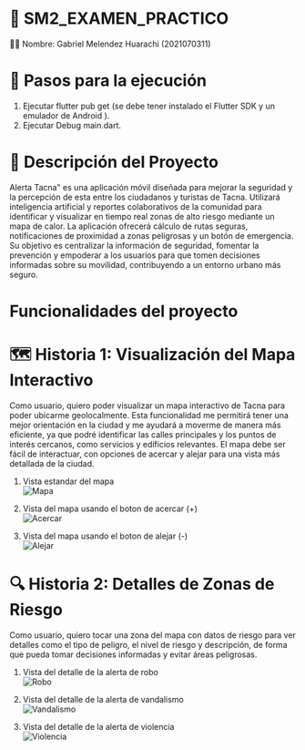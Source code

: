 # 📱 SM2_EXAMEN_PRACTICO
🧑‍🎓 Nombre: Gabriel Melendez Huarachi (2021070311)
# 🚀 Pasos para la ejecución
1. Ejecutar flutter pub get (se debe tener instalado el Flutter SDK y un emulador de Android ). 
2. Ejecutar Debug main.dart.
# 📝 Descripción del Proyecto

Alerta Tacna" es una aplicación móvil diseñada para mejorar la seguridad y la percepción de esta entre los ciudadanos y turistas de Tacna. Utilizará inteligencia artificial y reportes colaborativos de la comunidad para identificar y visualizar en tiempo real zonas de alto riesgo mediante un mapa de calor. La aplicación ofrecerá cálculo de rutas seguras, notificaciones de proximidad a zonas peligrosas y un botón de emergencia. Su objetivo es centralizar la información de seguridad, fomentar la prevención y empoderar a los usuarios para que tomen decisiones informadas sobre su movilidad, contribuyendo a un entorno urbano más seguro.

# Funcionalidades del proyecto

# 🗺️ Historia 1: Visualización del Mapa Interactivo
Como usuario, quiero poder visualizar un mapa interactivo de Tacna para poder ubicarme geolocalmente. Esta funcionalidad me permitirá tener una mejor orientación en la ciudad y me ayudará a moverme de manera más eficiente, ya que podré identificar las calles principales y los puntos de interés cercanos, como servicios y edificios relevantes. El mapa debe ser fácil de interactuar, con opciones de acercar y alejar para una vista más detallada de la ciudad.

1. Vista estandar del mapa<br>
![Mapa](capturas/mapaH1.PNG)

2. Vista del mapa usando el boton de acercar (+)<br>
![Acercar](capturas/acercarh1.png)

3. Vista del mapa usando el boton de alejar (-)<br>
![Alejar](capturas/alejarH1.png)


# 🔍 Historia 2: Detalles de Zonas de Riesgo
Como usuario, quiero tocar una zona del mapa con datos de riesgo para ver detalles como el tipo de peligro, el nivel de riesgo y descripción, de forma que pueda tomar decisiones informadas y evitar áreas peligrosas.

1. Vista del detalle de la alerta de robo<br>
![Robo](capturas/DetalleRoboH2.png)

2. Vista del detalle de la alerta de vandalismo<br>
![Vandalismo](capturas/DetalleVandalismoH2.png)

3. Vista del detalle de la alerta de violencia<br>
![Violencia](capturas/DetalleViolenciaH2.png)